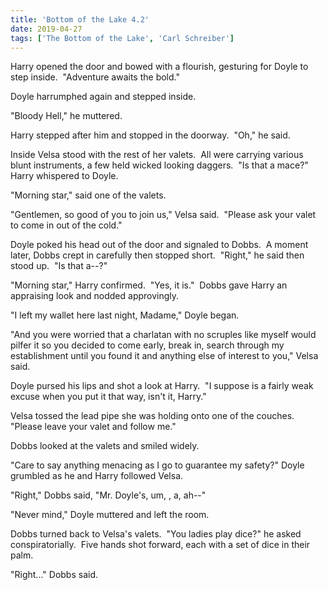 ```yaml
---
title: 'Bottom of the Lake 4.2'
date: 2019-04-27
tags: ['The Bottom of the Lake', 'Carl Schreiber']
---
```


Harry opened the door and bowed with a flourish, gesturing for Doyle to step inside.  "Adventure awaits the bold."

Doyle harrumphed again and stepped inside.

"Bloody Hell," he muttered.

Harry stepped after him and stopped in the doorway.  "Oh," he said.

Inside Velsa stood with the rest of her valets.  All were carrying various blunt instruments, a few held wicked looking daggers.  "Is that a mace?" Harry whispered to Doyle.

"Morning star," said one of the valets.

"Gentlemen, so good of you to join us," Velsa said.  "Please ask your valet to come in out of the cold."

Doyle poked his head out of the door and signaled to Dobbs.  A moment later, Dobbs crept in carefully then stopped short.  "Right," he said then stood up.  "Is that a--?"

"Morning star," Harry confirmed.  "Yes, it is."  Dobbs gave Harry an appraising look and nodded approvingly.

"I left my wallet here last night, Madame," Doyle began.

"And you were worried that a charlatan with no scruples like myself would pilfer it so you decided to come early, break in, search through my establishment until you found it and anything else of interest to you," Velsa said.

Doyle pursed his lips and shot a look at Harry.  "I suppose is a fairly weak excuse when you put it that way, isn't it, Harry."

Velsa tossed the lead pipe she was holding onto one of the couches.  "Please leave your valet and follow me."

Dobbs looked at the valets and smiled widely.

"Care to say anything menacing as I go to guarantee my safety?" Doyle grumbled as he and Harry followed Velsa.

"Right," Dobbs said, "Mr. Doyle's, um, , a, ah--"

"Never mind," Doyle muttered and left the room.

Dobbs turned back to Velsa's valets.  "You ladies play dice?" he asked conspiratorially.  Five hands shot forward, each with a set of dice in their palm.

"Right..." Dobbs said.

